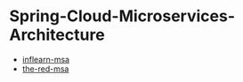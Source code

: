 # Spring-Cloud-Microservices-Architecture
- [inflearn-msa](https://github.com/ssj9398/Spring-Cloud-Microservices-Architecture/tree/main/1.inflearn-java-spring-msa)
- [the-red-msa](https://github.com/ssj9398/Spring-Cloud-Microservices-Architecture/tree/main/2.the-red-java-spring-msa)